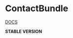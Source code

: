 ContactBundle
=============

[DOCS](https://github.com/rzproject/ContactBundle/blob/master/Resources/doc/index.md)

**STABLE VERSION**

